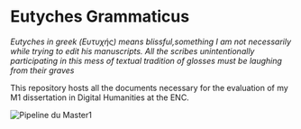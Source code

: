 # Eutyches Grammaticus 

*Eutyches in greek (Ευτυχής) means blissful,something I am not necessarily while trying to edit his manuscripts. All the scribes unintentionally participating in this mess of textual tradition of glosses must be laughing from their graves*

This repository hosts all the documents necessary for the evaluation of my M1 dissertation in Digital Humanities at the ENC.

![Pipeline du Master1](diagrams/modelisation_pipeline.jpg?raw=true "Title")
